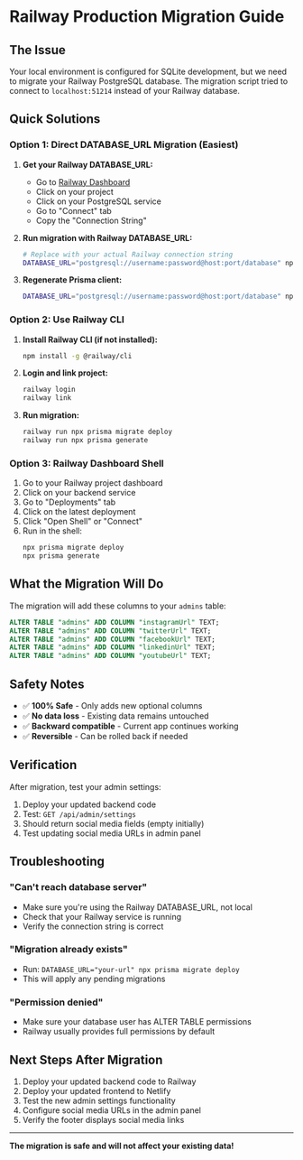 # Railway Production Migration Guide

## The Issue
Your local environment is configured for SQLite development, but we need to migrate your Railway PostgreSQL database. The migration script tried to connect to `localhost:51214` instead of your Railway database.

## Quick Solutions

### Option 1: Direct DATABASE_URL Migration (Easiest)

1. **Get your Railway DATABASE_URL:**
   - Go to [Railway Dashboard](https://railway.app/dashboard)
   - Click on your project
   - Click on your PostgreSQL service
   - Go to "Connect" tab
   - Copy the "Connection String"

2. **Run migration with Railway DATABASE_URL:**
   ```bash
   # Replace with your actual Railway connection string
   DATABASE_URL="postgresql://username:password@host:port/database" npx prisma migrate deploy
   ```

3. **Regenerate Prisma client:**
   ```bash
   DATABASE_URL="postgresql://username:password@host:port/database" npx prisma generate
   ```

### Option 2: Use Railway CLI

1. **Install Railway CLI (if not installed):**
   ```bash
   npm install -g @railway/cli
   ```

2. **Login and link project:**
   ```bash
   railway login
   railway link
   ```

3. **Run migration:**
   ```bash
   railway run npx prisma migrate deploy
   railway run npx prisma generate
   ```

### Option 3: Railway Dashboard Shell

1. Go to your Railway project dashboard
2. Click on your backend service
3. Go to "Deployments" tab
4. Click on the latest deployment
5. Click "Open Shell" or "Connect"
6. Run in the shell:
   ```bash
   npx prisma migrate deploy
   npx prisma generate
   ```

## What the Migration Will Do

The migration will add these columns to your `admins` table:
```sql
ALTER TABLE "admins" ADD COLUMN "instagramUrl" TEXT;
ALTER TABLE "admins" ADD COLUMN "twitterUrl" TEXT;
ALTER TABLE "admins" ADD COLUMN "facebookUrl" TEXT;
ALTER TABLE "admins" ADD COLUMN "linkedinUrl" TEXT;
ALTER TABLE "admins" ADD COLUMN "youtubeUrl" TEXT;
```

## Safety Notes

- ✅ **100% Safe** - Only adds new optional columns
- ✅ **No data loss** - Existing data remains untouched
- ✅ **Backward compatible** - Current app continues working
- ✅ **Reversible** - Can be rolled back if needed

## Verification

After migration, test your admin settings:
1. Deploy your updated backend code
2. Test: `GET /api/admin/settings`
3. Should return social media fields (empty initially)
4. Test updating social media URLs in admin panel

## Troubleshooting

### "Can't reach database server"
- Make sure you're using the Railway DATABASE_URL, not local
- Check that your Railway service is running
- Verify the connection string is correct

### "Migration already exists"
- Run: `DATABASE_URL="your-url" npx prisma migrate deploy`
- This will apply any pending migrations

### "Permission denied"
- Make sure your database user has ALTER TABLE permissions
- Railway usually provides full permissions by default

## Next Steps After Migration

1. Deploy your updated backend code to Railway
2. Deploy your updated frontend to Netlify
3. Test the new admin settings functionality
4. Configure social media URLs in the admin panel
5. Verify the footer displays social media links

---

**The migration is safe and will not affect your existing data!**
